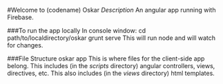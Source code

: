 #Welcome to (codename) Oskar
*Description* An angular app running with Firebase.

###To run the app locally
In console window:
    cd path/to/localdirectory/oskar
    grunt serve
This will run node and will watch for changes. 

###File Structure
    oskar
      app
        This is where files for the client-side app belong. 
        This includes (in the *scripts* directory) angular controllers, views, directives, etc.
        This also includes (in the *views* directory) html templates. 

